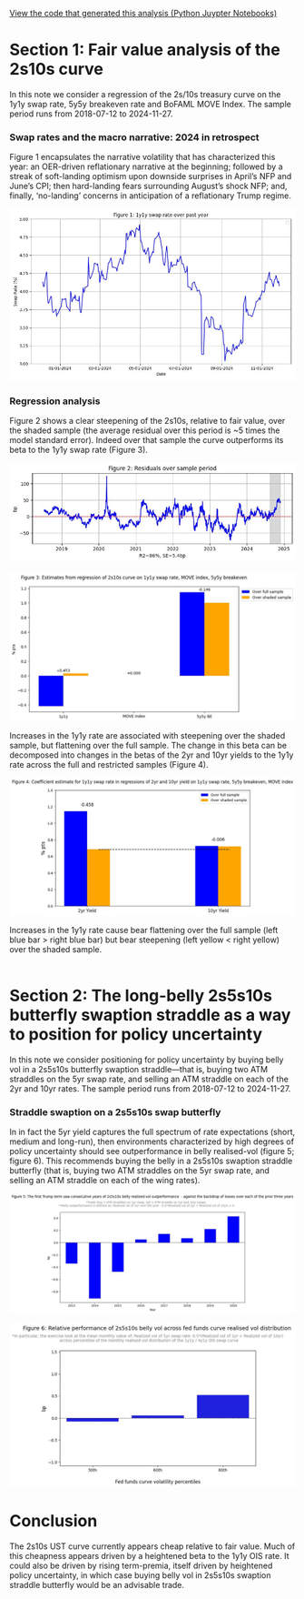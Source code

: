 [View the code that generated this analysis (Python Juypter Notebooks)](https://github.com/ALILODHI-cloud/UVAmacro.github.io/blob/main/post_1/analysis.ipynb)


# Section 1: Fair value analysis of the 2s10s curve 

In this note we consider a regression of the 2s/10s treasury curve on the 1y1y swap rate, 5y5y breakeven rate and BoFAML MOVE Index. The sample period runs from 2018-07-12 to 2024-11-27. 

### Swap rates and the macro narrative: 2024 in retrospect

Figure 1 encapsulates the narrative volatility that has characterized this year: an OER-driven reflationary narrative at the beginning; followed by a streak of soft-landing optimism upon downside surprises in April’s NFP and June’s CPI; then hard-landing fears surrounding August’s shock NFP; and, finally, ‘no-landing’ concerns in anticipation of a reflationary Trump regime.  

![Alt_text](figures/figure1.jpg)

### Regression analysis

Figure 2 shows a clear steepening of the 2s10s, relative to fair value, over the shaded sample (the average residual over this period is ~5 times the model standard error). Indeed over that sample the curve outperforms its beta to the 1y1y swap rate (Figure 3).



![Alt_text](figures/figure2.jpg)<br><br>
![Alt_text](figures/figure3.jpg)

Increases in the 1y1y rate are associated with steepening over the shaded sample, but flattening over the full sample. The change in this beta can be decomposed into changes in the betas of the 2yr and 10yr yields to the 1y1y rate across the full and restricted samples (Figure 4).

![Alt_text](figures/figure4.jpg)

Increases in the 1y1y rate cause bear flattening over the full sample (left blue bar > right blue bar) but bear steepening (left yellow < right yellow) over the shaded sample. <br><br>


# Section 2: The long-belly 2s5s10s butterfly swaption straddle as a way to position for policy uncertainty  

In this note we consider positioning for policy uncertainty by buying belly vol in a 2s5s10s butterfly swaption straddle—that is, buying two ATM straddles on the 5yr swap rate, and selling an ATM straddle on each of the 2yr and 10yr rates.  The sample period runs from 2018-07-12 to 2024-11-27.

### Straddle swaption on a 2s5s10s swap butterfly

In in fact the 5yr yield captures the full spectrum of rate expectations (short, medium and long-run), then environments characterized by high degrees of policy uncertainty should see outperformance in belly realised-vol (figure 5; figure 6). This recommends buying the belly in a 2s5s10s swaption straddle butterfly (that is, buying two ATM straddles on the 5yr swap rate, and selling an ATM straddle on each of the wing rates).

![Alt_text](figures/figure5.jpg)

![Alt text](figures/figure6.jpg) 

# Conclusion 

The 2s10s UST curve currently appears cheap relative to fair value. Much of this cheapness appears driven by a heightened beta to the 1y1y OIS rate. It could also be driven by rising term-premia, itself driven by heightened policy uncertainty, in which case buying belly vol in 2s5s10s swaption straddle butterfly would be an advisable trade. 
